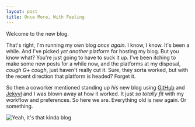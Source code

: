 ```yaml
---
layout: post
title: Once More, With Feeling
---
```


Welcome to the new blog.

That's right, I'm running my own blog *once again*. I know, I know. It's been a while. And I've picked *yet another* platform for hosting my blog. But you know what? You're just going to have to suck it up. I've been itching to make some new posts for a while now, and the platforms at my disposal, **cough* G+ *cough**, just haven't really cut it. Sure, they sorta worked, but with the recent direction that platform is headed? Forget it.

So then a coworker mentioned standing up _his_ new blog using [GitHub](https://www.github.com) and [Jekyyl](https://jekyylrb.com) and I was blown away at how it worked. It just *so totally fit* with my workflow and preferences. So here we are. Everything old is new again. Or something.

<img src="http://www.wired.com/wp-content/uploads/2014/08/poster.jpg" border=0 alt="Yeah, it's that kinda blog">
